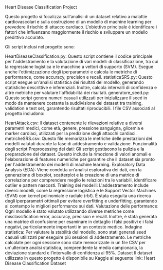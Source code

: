 Heart Disease Classification Project

Questo progetto si focalizza sull'analisi di un dataset relativo a malattie cardiovascolari e sulla costruzione di un modello di machine learning per prevedere il rischio di attacco cardiaco. L'obiettivo principale è identificare i fattori che influenzano maggiormente il rischio e sviluppare un modello predittivo accurato.

Gli script inclusi nel progetto sono:

HeartDiseaseClassification.py: Questo script contiene il codice principale per l'addestramento e la valutazione di vari modelli di classificazione, tra cui la regressione logistica e le macchine a vettori di supporto (SVM). Esegue anche l'ottimizzazione degli iperparametri e calcola le metriche di performance, come accuracy, precision e recall.
statisticaSRS.py: Questo script esegue un'analisi statistica dei risultati del modello, generando statistiche descrittive e inferenziali. Inoltre, calcola intervalli di confidenza e altre metriche per valutare l'affidabilità dei risultati.
generatore_seed.py: Questo script genera numeri casuali utilizzati per inizializzare il seed in modo da mantenere costante la suddivisione del dataset tra training, validation e test set, garantendo risultati riproducibili.
I file CSV associati al progetto includono:

HeartAttack.csv: Il dataset contenente le rilevazioni relative a diversi parametri medici, come età, genere, pressione sanguigna, glicemia e marker cardiaci, utilizzati per la predizione degli attacchi cardiaci.
metricheSRS.csv: Questo file memorizza le metriche delle prestazioni dei modelli valutati durante la fase di addestramento e validazione.
Funzionalità degli script
Preprocessing dei dati: Gli script gestiscono la pulizia e la preparazione del dataset. Questo include la rimozione di valori anomali e l'elaborazione di features numeriche per garantire che il dataset sia pronto per l'addestramento dei modelli di machine learning.
Exploratory Data Analysis (EDA): Viene condotta un'analisi esplorativa dei dati, con la generazione di boxplot, scatterplot e la creazione di una matrice di correlazione per comprendere meglio le relazioni tra le variabili, identificare outlier e pattern nascosti.
Training dei modelli: L'addestramento include diversi modelli, come la regressione logistica e le Support Vector Machines (SVM) con kernel polinomiale e radiale (rbf). È stata eseguita una ricerca degli iperparametri ottimali per evitare overfitting e underfitting, garantendo al contempo le migliori performance sui dati.
Valutazione delle performance: Ogni modello è stato valutato utilizzando diverse metriche come misclassification error, accuracy, precision e recall. Inoltre, è stata generata una matrice di confusione per esaminare in dettaglio i falsi positivi e i falsi negativi, particolarmente importanti in un contesto medico.
Indagine statistica: Per valutare la stabilità del modello, sono stati generati seed casuali utilizzati per eseguire più sessioni di addestramento. Le metriche calcolate per ogni sessione sono state memorizzate in un file CSV per un'ulteriore analisi statistica, comprendente la media campionaria, la deviazione standard e l'intervallo di confidenza al 95%.
Dataset
Il dataset utilizzato in questo progetto è disponibile su Kaggle al seguente link:
Heart Disease Classification Dataset
